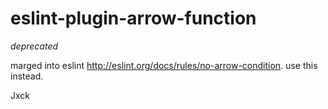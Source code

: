 # eslint-plugin-arrow-function

*deprecated*

marged into eslint http://eslint.org/docs/rules/no-arrow-condition.
use this instead.

Jxck
